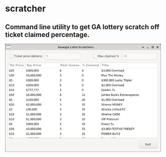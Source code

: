 # scratcher
## Command line utility to get GA lottery scratch off ticket claimed percentage.

![Image](/pics/scrat01_xfce4.png)
